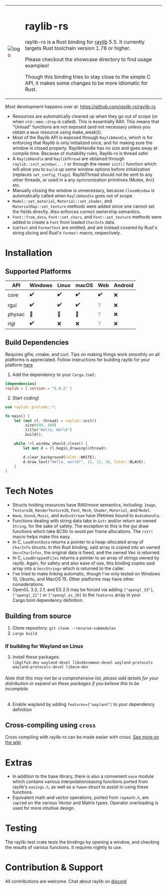 <table border="0">
<tr>
<td>

![logo](logo/raylib-rust_256x256.png)

</td>
<td>

# raylib-rs

raylib-rs is a Rust binding for [raylib](http://www.raylib.com/) 5.5. It currently targets Rust toolchain version 1.78 or higher.

Please checkout the showcase directory to find usage examples!

Though this binding tries to stay close to the simple C API, it makes some changes to be more idiomatic for Rust.

</td>
</tr>
</table>

Most development happens over at: https://github.com/raylib-rs/raylib-rs


- Resources are automatically cleaned up when they go out of scope (or when `std::mem::drop` is called). This is essentially RAII. This means that "Unload" functions are not exposed (and not necessary unless you obtain a `Weak` resource using make_weak()).
- Most of the Raylib API is exposed through `RaylibHandle`, which is for enforcing that Raylib is only initialized once, and for making sure the window is closed properly. RaylibHandle has no size and goes away at compile time. Because of mutability rules, Raylib-rs is thread safe!
- A `RaylibHandle` and `RaylibThread` are obtained through `raylib::init_window(...)` or through the newer `init()` function which will allow you to `build` up some window options before initialization (replaces `set_config_flags`). RaylibThread should not be sent to any other threads, or used in a any syncronization primitives (Mutex, Arc) etc.
- Manually closing the window is unnecessary, because `CloseWindow` is automatically called when `RaylibHandle` goes out of scope.
- `Model::set_material`, `Material::set_shader`, and `MaterialMap::set_texture` methods were added since one cannot set the fields directly. Also enforces correct ownership semantics.
- `Font::from_data`, `Font::set_chars`, and `Font::set_texture` methods were added to create a `Font` from loaded `CharInfo` data.
- `SubText` and `FormatText` are omitted, and are instead covered by Rust's string slicing and Rust's `format!` macro, respectively.

# Installation

## Supported Platforms

| API    | Windows            | Linux              | macOS              | Web                | Android | 
| ------ | ------------------ | ------------------ | ------------------ | --------------     | ------- |
| core   | :heavy_check_mark: | :heavy_check_mark: | :heavy_check_mark: | :heavy_check_mark: | :x:     |
| rgui   | :heavy_check_mark: | :heavy_check_mark: | :heavy_check_mark: | ❔                 | :x:     |
| physac | :construction:     | :construction:     | :construction:     | ❔                 | :x:     |
| rlgl   | :heavy_check_mark: | :x:                | :x:                | ❔                 | :x:     |

## Build Dependencies

Requires glfw, cmake, and curl. Tips on making things work smoothly on all platforms is appreciated.
Follow instructions for building raylib for your platform [here](https://github.com/raysan5/raylib/wiki)

1. Add the dependency to your `Cargo.toml`:

```toml
[dependencies]
raylib = { version = "5.0.2" }
```

2. Start coding!

```rust
use raylib::prelude::*;

fn main() {
    let (mut rl, thread) = raylib::init()
        .size(640, 480)
        .title("Hello, World")
        .build();

    while !rl.window_should_close() {
        let mut d = rl.begin_drawing(&thread);

        d.clear_background(Color::WHITE);
        d.draw_text("Hello, world!", 12, 12, 20, Color::BLACK);
    }
}
```

# Tech Notes

- Structs holding resources have RAII/move semantics, including: `Image`, `Texture2D`, `RenderTexture2D`, `Font`, `Mesh`, `Shader`, `Material`, and `Model`.
- `Wave`, `Sound`, `Music`, and `AudioStream` have lifetimes bound to `AudioHandle`. 
- Functions dealing with string data take in `&str` and/or return an owned `String`, for the sake of safety. The exception to this is the gui draw functions which take &CStr to avoid per frame allocations. The `rstr!` macro helps make this easy.
- In C, `LoadFontData` returns a pointer to a heap-allocated array of `CharInfo` structs. In this Rust binding, said array is copied into an owned `Vec<CharInfo>`, the original data is freed, and the owned Vec is returned.
- In C, `LoadDroppedFiles` returns a pointer to an array of strings owned by raylib. Again, for safety and also ease of use, this binding copies said array into a `Vec<String>` which is returned to the caller.
- I've tried to make linking automatic, though I've only tested on Windows 10, Ubuntu, and MacOS 15. Other platforms may have other considerations.
- OpenGL 3.3, 2.1, and ES 2.0 may be forced via adding `["opengl_33"]`, `["opengl_21"]` or `["opengl_es_20]` to the `features` array in your Cargo.toml dependency definition.

## Building from source

1. Clone repository: `git clone --recurse-submodules`
2. `cargo build`

### If building for Wayland on Linux

3. Install these packages:  
`libglfw3-dev wayland-devel libxkbcommon-devel wayland-protocols wayland-protocols-devel libecm-dev`
###### Note that this may not be a comprehensive list, please add details for your distribution or expand on these packages if you believe this to be incomplete.

4. Enable wayland by adding `features=["wayland"]` to your dependency definition

## Cross-compiling using `cross`

Cross compiling with raylib-rs can be made easier with cross. [See more on the wiki](https://github.com/raylib-rs/raylib-rs/wiki/Cross%E2%80%90compiling-using-cross)

# Extras

- In addition to the base library, there is also a convenient `ease` module which contains various interpolation/easing functions ported from raylib's `easings.h`, as well as a `Tween` struct to assist in using these functions.
- Equivalent math and vector operations, ported from `raymath.h`, are `impl`ed on the various Vector and Matrix types. Operator overloading is used for more intuitive design.

# Testing

The raylib-test crate tests the bindings by opening a window, and checking the results of various functions. It requires nightly to use.

# Contribution & Support

All contributions are welcome. Chat about raylib on [discord](https://discord.gg/VkzNHUE)
